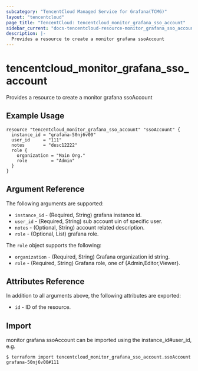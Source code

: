 ```yaml
---
subcategory: "TencentCloud Managed Service for Grafana(TCMG)"
layout: "tencentcloud"
page_title: "TencentCloud: tencentcloud_monitor_grafana_sso_account"
sidebar_current: "docs-tencentcloud-resource-monitor_grafana_sso_account"
description: |-
  Provides a resource to create a monitor grafana ssoAccount
---
```


# tencentcloud_monitor_grafana_sso_account

Provides a resource to create a monitor grafana ssoAccount

## Example Usage

```hcl
resource "tencentcloud_monitor_grafana_sso_account" "ssoAccount" {
  instance_id = "grafana-50nj6v00"
  user_id     = "111"
  notes       = "desc12222"
  role {
    organization = "Main Org."
    role         = "Admin"
  }
}
```

## Argument Reference

The following arguments are supported:

* `instance_id` - (Required, String) grafana instance id.
* `user_id` - (Required, String) sub account uin of specific user.
* `notes` - (Optional, String) account related description.
* `role` - (Optional, List) grafana role.

The `role` object supports the following:

* `organization` - (Required, String) Grafana organization id string.
* `role` - (Required, String) Grafana role, one of {Admin,Editor,Viewer}.

## Attributes Reference

In addition to all arguments above, the following attributes are exported:

* `id` - ID of the resource.



## Import

monitor grafana ssoAccount can be imported using the instance_id#user_id, e.g.
```
$ terraform import tencentcloud_monitor_grafana_sso_account.ssoAccount grafana-50nj6v00#111
```

